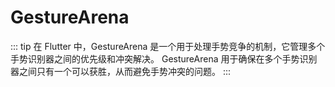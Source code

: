 # GestureArena

::: tip
在 Flutter 中，GestureArena 是一个用于处理手势竞争的机制，它管理多个手势识别器之间的优先级和冲突解决。
GestureArena 用于确保在多个手势识别器之间只有一个可以获胜，从而避免手势冲突的问题。
:::

